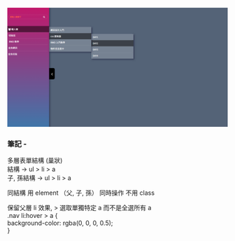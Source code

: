 ![圖文互動卡片](./L15.png "多層次收合式選單")

### 筆記 -
多層表單結構 (巢狀)\
結構 -> ul > li > a\
子, 孫結構 -> ul > li > a

同結構 用 element （父, 子, 孫） 同時操作 不用 class

保留父層 li 效果, > 選取單獨特定 a 而不是全選所有 a\
.nav li:hover > a {\
  background-color: rgba(0, 0, 0, 0.5);\
}